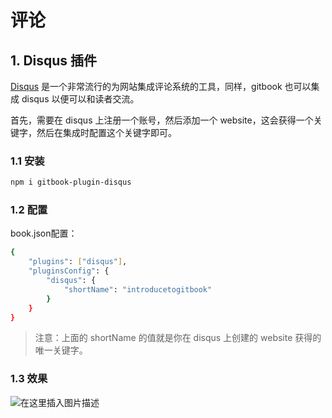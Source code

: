 #  评论

##  1. Disqus 插件
[Disqus](https://www.npmjs.com/package/gitbook-plugin-disqus) 是一个非常流行的为网站集成评论系统的工具，同样，gitbook 也可以集成 disqus 以便可以和读者交流。

首先，需要在 disqus 上注册一个账号，然后添加一个 website，这会获得一个关键字，然后在集成时配置这个关键字即可。

###  1.1 安装 

```bash
npm i gitbook-plugin-disqus
```
###   1.2 配置
book.json配置：

```bash
{
    "plugins": ["disqus"],
    "pluginsConfig": {
        "disqus": {
            "shortName": "introducetogitbook"
        }
    }  
}
```

> 注意：上面的 shortName 的值就是你在 disqus 上创建的 website 获得的唯一关键字。

### 1.3 效果
![在这里插入图片描述](https://img-blog.csdnimg.cn/8d699b3d4f6c4d34b79bf0ea887f115a.png)

